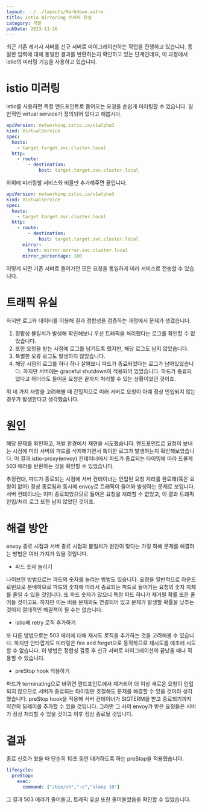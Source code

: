 ```yaml
---
layout: ../../layouts/Markdown.astro
title: istio mirroring 트래픽 유실
category: 개발
pubDate: 2023-11-26
---
```


최근 기존 레거시 서버를 신규 서버로 마이그레이션하는 작업을 진행하고 있습니다. 동일한 입력에 대해 동일한 결과를 반환하는지 확인하고 있는 단계인데요, 이 과정에서 istio의 미러링 기능을 사용하고 있습니다.

# istio 미러링

istio를 사용하면 특정 엔드포인트로 들어오는 요청을 손쉽게 미러링할 수 있습니다. 일반적인 virtual service가 정의되어 있다고 해봅시다.

```yaml
apiVersion: networking.istio.io/v1alpha3
kind: VirtualService
spec:
  hosts:
    - target.target.svc.cluster.local
  http:
    - route:
        - destination:
            host: target.target.svc.cluster.local
```

하위에 미러링할 서비스와 비율만 추가해주면 끝입니다.

```yaml
apiVersion: networking.istio.io/v1alpha3
kind: VirtualService
spec:
  hosts:
    - target.target.svc.cluster.local
  http:
    - route:
        - destination:
            host: target.target.svc.cluster.local
      mirror:
        host: mirror.mirror.svc.cluster.local
      mirror_percentage: 100
```

이렇게 되면 기존 서버로 들어가던 모든 요청을 동일하게 미러 서비스로 전송할 수 있습니다.

# 트래픽 유실

하지만 로그와 데이터를 이용해 결과 정합성을 검증하는 과정에서 문제가 생겼습니다.

1. 정합성 불일치가 발생해 확인해보니 우선 트래픽을 처리했다는 로그를 확인할 수 없었습니다. 
2. 또한 요청을 받는 시점에 로그를 남기도록 했지만, 해당 로그도 남지 않았습니다.
3. 특별한 오류 로그도 발생하지 않았습니다. 
4. 해당 시점의 로그를 하나 하나 살펴보니 파드가 종료되었다는 로그가 남아있었습니다. 하지만 서버에는 graceful shutdown이 적용되어 있었습니다. 파드가 종료되었다고 하더라도 들어온 요청은 끝까지 처리할 수 있는 상황이었던 것이죠.

위 네 가지 사항을 고려해볼 때 간헐적으로 미러 서버로 요청이 아예 정상 인입되지 않는 경우가 발생한다고 생각했습니다.  

# 원인

해당 문제를 확인하고, 개발 환경에서 재현을 시도했습니다. 엔드포인트로 요청이 보내는 시점에 미러 서버의 파드를 삭제해가면서 특이한 로그가 발생하는지 확인해보았습니다. 이 결과 istio-proxy(envoy) 컨테이너에서 파드가 종료되는 타이밍에 따라 드물게 503 에러를 반환하는 것을 확인할 수 있었습니다.

추정컨대, 파드가 종료되는 시점에 서버 컨테이너는 인입된 요청 처리를 완료해(혹은 요청이 없어) 정상 종료됨과 동시에 envoy로 트래픽이 들어와 발생하는 문제로 보입니다. 서버 컨테이너는 이미 종료되었으므로 들어온 요청을 처리할 수 없었고, 이 결과 트래픽 인입/처리 로그 또한 남지 않았던 것이죠.

# 해결 방안

envoy 종료 시점과 서버 종료 시점의 불일치가 원인이 맞다는 가정 하에 문제를 해결하는 방법은 여러 가지가 있을 것입니다.

- 파드 숫자 늘리기

나이브한 방법으로는 파드의 숫자를 늘리는 방법도 있습니다. 요청을 일반적으로 라운드 로빈으로 분배하므로 파드의 숫자에 따라서 종료되는 파드로 들어가는 요청의 숫자 자체를 줄일 수 있을 것입니다. 또 파드 숫자가 많으니 특정 파드 하나가 제거될 확률 또한 줄어들 것이고요. 하지만 이는 비용 문제와도 연결되어 있고 문제가 발생할 확률을 낮추는 것이지 절대적인 해결책이 될 수는 없습니다.

- istio에 retry 로직 추가하기

또 다른 방법으로는 503 에러에 대해 재시도 로직을 추가하는 것을 고려해볼 수 있습니다. 하지만 안타깝게도 미러링은 fire and forget으로 동작하므로 재시도를 애초에 시도할 수 없습니다. 이 방법은 정합성 검증 후 신규 서버로 마이그레이션이 끝났을 때나 적용할 수 있습니다.

- preStop hook 적용하기

파드가 terminating으로 바뀌면 엔드포인트에서 제거되어 더 이상 새로운 요청이 인입되지 않으므로 서버가 종료되는 타이밍만 조절해도 문제를 해결할 수 있을 것이라 생각했습니다. preStop hook을 적용해 서버 컨테이너가 SIGTERM을 받고 종료되기까지 약간의 딜레이를 추가할 수 있을 것입니다. 그러면 그 사이 envoy가 받은 요청들은 서버가 정상 처리할 수 있을 것이고 이후 정상 종료될 것입니다.

# 결과

종료 신호가 왔을 때 단순히 10초 동안 대기하도록 하는 preStop을 적용했습니다.

```yaml
lifecycle:
  preStop:
    exec:
      command: ["/bin/sh","-c","sleep 10"]
```

그 결과 503 에러가 줄어들고, 트래픽 유실 또한 줄어들었음을 확인할 수 있었습니다.